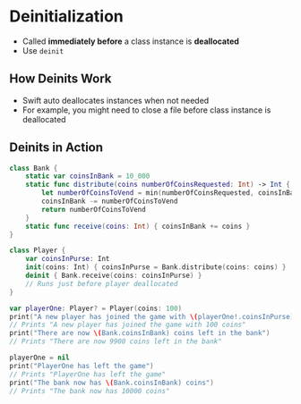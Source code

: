 # Deinitialization
* Called **immediately before** a class instance is **deallocated**
* Use `deinit`

## How Deinits Work
* Swift auto deallocates instances when not needed
* For example, you might need to close a file before class instance is deallocated

## Deinits in Action
```swift
class Bank {
    static var coinsInBank = 10_000
    static func distribute(coins numberOfCoinsRequested: Int) -> Int {
        let numberOfCoinsToVend = min(numberOfCoinsRequested, coinsInBank)
        coinsInBank -= numberOfCoinsToVend
        return numberOfCoinsToVend
    }
    static func receive(coins: Int) { coinsInBank += coins }
}

class Player {
    var coinsInPurse: Int
    init(coins: Int) { coinsInPurse = Bank.distribute(coins: coins) }
    deinit { Bank.receive(coins: coinsInPurse) }
    // Runs just before player deallocated
}

var playerOne: Player? = Player(coins: 100)
print("A new player has joined the game with \(playerOne!.coinsInPurse) coins")
// Prints "A new player has joined the game with 100 coins"
print("There are now \(Bank.coinsInBank) coins left in the bank")
// Prints "There are now 9900 coins left in the bank"

playerOne = nil
print("PlayerOne has left the game")
// Prints "PlayerOne has left the game"
print("The bank now has \(Bank.coinsInBank) coins")
// Prints "The bank now has 10000 coins"
```